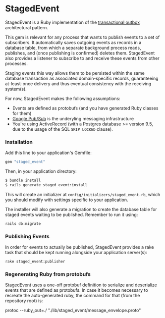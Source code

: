 # StagedEvent

StagedEvent is a Ruby implementation of the [transactional outbox](https://microservices.io/patterns/data/transactional-outbox.html) architectural pattern.

This gem is relevant for any process that wants to publish events to a set of subscribers. It automatically saves outgoing events as records in a database table, from which a separate background process reads, publishes, and (once publishing is confirmed) deletes them. StagedEvent also provides a listener to subscribe to and receive these events from other processes.

Staging events this way allows them to be persisted within the same database transaction as associated domain-specific records, guaranteeing at-least-once delivery and thus eventual consistency with the receiving system(s).

For now, StagedEvent makes the following assumptions:
- Events are defined as protobufs (and you have generated Ruby classes for them)
- [Google Pub/Sub](https://cloud.google.com/pubsub/) is the underyling messaging infrastructure
- You're using ActiveRecord (with a Postgres database >= version 9.5, due to the usage of the SQL `SKIP LOCKED` clause).

### Installation

Add this line to your application's Gemfile:

```ruby
gem "staged_event"
```

Then, in your application directory:

```bash
$ bundle install
$ rails generate staged_event:install
```

This will create an initializer at `config/initializers/staged_event.rb`, which you should modify with settings specific to your application.

The installer will also generate a migration to create the database table for staged events waiting to be published. Remember to run it using:

```bash
rails db:migrate
```

### Publishing Events

In order for events to actually be published, StagedEvent provides a rake task that should be kept running alongside your application server(s):

```bash
rake staged_event:publisher
```

### Regenerating Ruby from protobufs

StagedEvent uses a one-off protobuf definition to serialize and deserialize events that are defined as protobufs. In case it becomes necessary to recreate the auto-generated ruby, the command for that (from the repository root) is:

protoc --ruby_out=./ "./lib/staged_event/message_envelope.proto"
